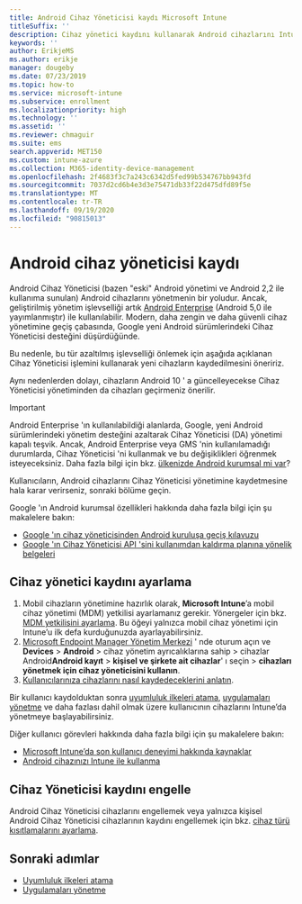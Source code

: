 ```yaml
---
title: Android Cihaz Yöneticisi kaydı Microsoft Intune
titleSuffix: ''
description: Cihaz yönetici kaydını kullanarak Android cihazlarını Intune 'a kaydetme.
keywords: ''
author: ErikjeMS
ms.author: erikje
manager: dougeby
ms.date: 07/23/2019
ms.topic: how-to
ms.service: microsoft-intune
ms.subservice: enrollment
ms.localizationpriority: high
ms.technology: ''
ms.assetid: ''
ms.reviewer: chmaguir
ms.suite: ems
search.appverid: MET150
ms.custom: intune-azure
ms.collection: M365-identity-device-management
ms.openlocfilehash: 2f4683f3c7a243c6342d5fed99b534767bb943fd
ms.sourcegitcommit: 7037d2cd6b4e3d3e75471db33f22d475dfd89f5e
ms.translationtype: MT
ms.contentlocale: tr-TR
ms.lasthandoff: 09/19/2020
ms.locfileid: "90815013"
---
```

# <a name="android-device-administrator-enrollment"></a>Android cihaz yöneticisi kaydı

Android Cihaz Yöneticisi (bazen "eski" Android yönetimi ve Android 2,2 ile kullanıma sunulan) Android cihazlarını yönetmenin bir yoludur. Ancak, geliştirilmiş yönetim işlevselliği artık [Android Enterprise](https://www.android.com/enterprise/management/) (Android 5,0 ile yayımlanmıştır) ile kullanılabilir. Modern, daha zengin ve daha güvenli cihaz yönetimine geçiş çabasında, Google yeni Android sürümlerindeki Cihaz Yöneticisi desteğini düşürdüğünde.

Bu nedenle, bu tür azaltılmış işlevselliği önlemek için aşağıda açıklanan Cihaz Yöneticisi işlemini kullanarak yeni cihazların kaydedilmesini öneririz.

Aynı nedenlerden dolayı, cihazların Android 10 ' a güncelleyecekse Cihaz Yöneticisi yönetiminden da cihazları geçirmeniz önerilir. 

> [!IMPORTANT]
> Android Enterprise 'ın kullanılabildiği alanlarda, Google, yeni Android sürümlerindeki yönetim desteğini azaltarak Cihaz Yöneticisi (DA) yönetimi kapalı teşvik. Ancak, Android Enterprise veya GMS 'nin kullanılamadığı durumlarda, Cihaz Yöneticisi 'ni kullanmak ve bu değişiklikleri öğrenmek isteyeceksiniz. Daha fazla bilgi için bkz. [ülkenizde Android kurumsal mi var](https://support.google.com/work/android/answer/6270910)?

Kullanıcıların, Android cihazlarını Cihaz Yöneticisi yönetimine kaydetmesine hala karar verirseniz, sonraki bölüme geçin.  

Google 'ın Android kurumsal özellikleri hakkında daha fazla bilgi için şu makalelere bakın:
- [Google 'ın cihaz yöneticisinden Android kuruluşa geçiş kılavuzu](http://static.googleusercontent.com/media/android.com/en/enterprise/static/2016/pdfs/enterprise/Android-Enterprise-Migration-Bluebook_2019.pdf)
- [Google 'ın Cihaz Yöneticisi API 'sini kullanımdan kaldırma planına yönelik belgeleri](https://developers.google.com/android/work/device-admin-deprecation)

## <a name="set-up-device-administrator-enrollment"></a>Cihaz yönetici kaydını ayarlama

1. Mobil cihazların yönetimine hazırlık olarak, **Microsoft Intune**’a mobil cihaz yönetimi (MDM) yetkilisi ayarlamanız gerekir. Yönergeler için bkz. [MDM yetkilisini ayarlama](../fundamentals/mdm-authority-set.md). Bu öğeyi yalnızca mobil cihaz yönetimi için Intune’u ilk defa kurduğunuzda ayarlayabilirsiniz.
2. [Microsoft Endpoint Manager Yönetim Merkezi](https://go.microsoft.com/fwlink/?linkid=2109431) ' nde oturum açın ve **Devices**  >  **Android**  >  cihaz yönetim ayrıcalıklarına sahip > cihazlar Android**Android kayıt**  >  **kişisel ve şirkete ait cihazlar**' ı seçin  >  **cihazları yönetmek için cihaz yöneticisini kullanın**.
3. [Kullanıcılarınıza cihazlarını nasıl kaydedeceklerini anlatın](../user-help/enroll-device-android-company-portal.md).  

Bir kullanıcı kaydolduktan sonra [uyumluluk ilkeleri atama](../protect/compliance-policy-create-android.md), [uygulamaları yönetme](../apps/app-management.md) ve daha fazlası dahil olmak üzere kullanıcının cihazlarını Intune’da yönetmeye başlayabilirsiniz.

Diğer kullanıcı görevleri hakkında daha fazla bilgi için şu makalelere bakın:
- [Microsoft Intune’da son kullanıcı deneyimi hakkında kaynaklar](../fundamentals/end-user-educate.md)
- [Android cihazınızı Intune ile kullanma](../user-help/why-enroll-android-device.md)


## <a name="block-device-administrator-enrollment"></a>Cihaz Yöneticisi kaydını engelle
Android Cihaz Yöneticisi cihazlarını engellemek veya yalnızca kişisel Android Cihaz Yöneticisi cihazlarının kaydını engellemek için bkz. [cihaz türü kısıtlamalarını ayarlama](enrollment-restrictions-set.md).


## <a name="next-steps"></a>Sonraki adımlar
- [Uyumluluk ilkeleri atama](../protect/compliance-policy-create-android.md)
- [Uygulamaları yönetme](../apps/app-management.md)